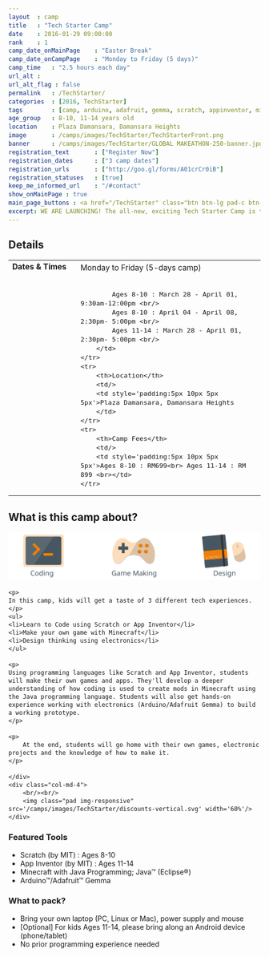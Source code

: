```yaml
---
layout	: camp
title 	: "Tech Starter Camp"
date  	: 2016-01-29 09:00:00
rank    : 1
camp_date_onMainPage 	: "Easter Break"
camp_date_onCampPage 	: "Monday to Friday (5 days)"
camp_time	: "2.5 hours each day"
url_alt : 
url_alt_flag : false
permalink   : /TechStarter/
categories  : [2016, TechStarter]
tags    	: [camp, arduino, adafruit, gemma, scratch, appinventor, minecraft]
age_group 	: 8-10, 11-14 years old
location	: Plaza Damansara, Damansara Heights
image		: /camps/images/TechStarter/TechStarterFront.png
banner		: /camps/images/TechStarter/GLOBAL MAKEATHON-250-banner.jpg
registration_text       : ["Register Now"]
registration_dates	    : ["3 camp dates"]
registration_urls	    : ["http://goo.gl/forms/A01crCr0iB"]
registration_statuses	: [true]
keep_me_informed_url	: "/#contact"
show_onMainPage : true
main_page_buttons : <a href="/TechStarter" class="btn btn-lg pad-c btn-primary-pale">Learn more</a>
excerpt: WE ARE LAUNCHING! The all-new, exciting Tech Starter Camp is taking off!
---
```


<div class="row">
    <div class="col-md-8">

<h2>Details</h2>
<table style="white-space: nowrap; font-size:110%">
    <col width="13%">
    <col width="3%">
    <col width="84%">
    <tr>
		<th valign='top'>Dates & Times</th>
        <td/>
		<td style='padding:5px 10px 0px 5px'>
            Monday to Friday (5-days camp) <br/><br/>
         
            Ages 8-10 : March 28 - April 01, 9:30am-12:00pm <br/>
            Ages 8-10 : April 04 - April 08, 2:30pm- 5:00pm <br/>
            Ages 11-14 : March 28 - April 01, 2:30pm- 5:00pm <br/>
        </td>
	</tr>
	<tr>
		<th>Location</th>
        <td/>
		<td style='padding:5px 10px 5px 5px'>Plaza Damansara, Damansara Heights
        </td>
	</tr>
    <tr>
		<th>Camp Fees</th>
        <td/>
		<td style='padding:5px 10px 5px 5px'>Ages 8-10 : RM699<br> Ages 11-14 : RM 899 <br></td>
	</tr>
</table>

<h2>What is this camp about?</h2>
    <img class="pad img-responsive" src='/camps/images/TechStarter/MainTracks.svg' />
    
    <p>
    In this camp, kids will get a taste of 3 different tech experiences. 
    </p>
    <ul>
    <li>Learn to Code using Scratch or App Inventor</li>
    <li>Make your own game with Minecraft</li>
    <li>Design thinking using electronics</li>
    </ul>
    
    <p>    
    Using programming languages like Scratch and App Inventor, students will make their own games and apps. They'll develop a deeper understanding of how coding is used to create mods in Minecraft using the Java programming language. Students will also get hands-on experience working with electronics (Arduino/Adafruit Gemma) to build a working prototype. 
    </p>
    
    <p>
        At the end, students will go home with their own games, electronic projects and the knowledge of how to make it.
    </p>
    
    </div>
    <div class="col-md-4">
        <br/><br/>
        <img class="pad img-responsive" src='/camps/images/TechStarter/discounts-vertical.svg' width='60%'/>
    </div>
</div>

<h3>Featured Tools</h3>
<ul>
<li> Scratch (by MIT) : Ages 8-10 </li>
<li> App Inventor (by MIT) : Ages 11-14 </li>
<li> Minecraft with Java Programming; Java™ (Eclipse®) </li>
<li> Arduino™/Adafruit™ Gemma </li>
</ul>

<h3>What to pack?</h3>
<ul>
<li> Bring your own laptop (PC, Linux or Mac), power supply and mouse </li>
<li> [Optional] For kids Ages 11-14, please bring along an Android device (phone/tablet) </li>
<li> No prior programming experience needed </li>
</ul>


